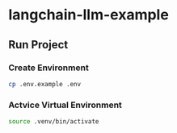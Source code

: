 # langchain-llm-example

## Run Project

### Create Environment

```bash
cp .env.example .env
```


### Actvice Virtual Environment

```bash
source .venv/bin/activate
```
